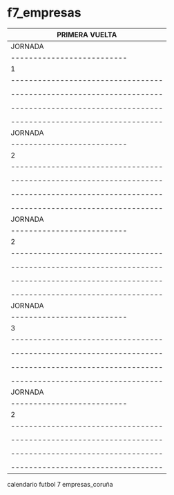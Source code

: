 # f7_empresas
|  PRIMERA VUELTA   |
|--------------------|
|JORNADA|04-nov-24|Resultado|
|--------------------------|
|1|20:30|COLABOGADOS|KPMG||
|----------------------------------|
||20:30|GE REFINERIA CORUÑA|EMALCSA||
|----------------------------------|
||21:45|ABANCA|EY||
|----------------------------------|
||21:45|A.D. URBEKO LIKORKAFE|BBVA||
|----------------------------------|
|JORNADA|11-nov-24|Resultado|
|--------------------------|
|2|20:30|GE REFINERIA CORUÑA||DENODO||
|----------------------------------|
||20:30|TORUSWARE|BBVA||
|----------------------------------|
||21:45|KMPG|EY||
|----------------------------------|
||21:45|EMALCSA|A.D.URBEKO LIKORKAFE||
|----------------------------------|
|JORNADA|11-nov-24|Resultado|
|--------------------------|
|2|20:30|GE REFINERIA CORUÑA||DENODO||
|----------------------------------|
||20:30|TORUSWARE|BBVA||
|----------------------------------|
||21:45|KMPG|EY||
|----------------------------------|
||21:45|EMALCSA|A.D.URBEKO LIKORKAFE||
|----------------------------------|
|JORNADA|25-nov-24|Resultado|
|--------------------------|
|3|20:30|ABANCA||DENODO||
|----------------------------------|
||20:30|COL.ABOGADOS|A.D.URBEKO LIKORCAFE||
|----------------------------------|
||21:45|EMALCSA|BBA||
|----------------------------------|
||21:45|KMPG|TORUSWARE||
|----------------------------------|
|JORNADA|11-nov-24|Resultado|
|--------------------------|
|2|20:30|GE REFINERIA CORUÑA||DENODO||
|----------------------------------|
||20:30|TORUSWARE|BBVA||
|----------------------------------|
||21:45|KMPG|EY||
|----------------------------------|
||21:45|EMALCSA|A.D. URBEKO LIKORKAFE||
|----------------------------------|

calendario futbol 7 empresas_coruña
